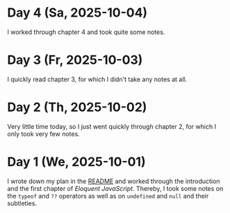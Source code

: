 # Day 4 (Sa, 2025-10-04)

I worked through chapter 4 and took quite some notes.

# Day 3 (Fr, 2025-10-03)

I quickly read chapter 3, for which I didn't take any notes at all.

# Day 2 (Th, 2025-10-02)

Very little time today, so I just went quickly through chapter 2, for which I only took very few notes.

# Day 1 (We, 2025-10-01)

I wrote down my plan in the [README](README.md) and worked through the introduction and the first chapter of _Eloquent JavaScript_. Thereby, I took some notes on the `typeof` and `??` operators as well as on `undefined` and `null` and their subtleties.
